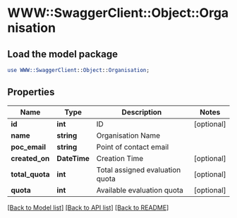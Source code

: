 # WWW::SwaggerClient::Object::Organisation

## Load the model package
```perl
use WWW::SwaggerClient::Object::Organisation;
```

## Properties
Name | Type | Description | Notes
------------ | ------------- | ------------- | -------------
**id** | **int** | ID | [optional] 
**name** | **string** | Organisation Name | 
**poc_email** | **string** | Point of contact email | 
**created_on** | **DateTime** | Creation Time | [optional] 
**total_quota** | **int** | Total assigned evaluation quota | [optional] 
**quota** | **int** | Available evaluation quota | [optional] 

[[Back to Model list]](../README.md#documentation-for-models) [[Back to API list]](../README.md#documentation-for-api-endpoints) [[Back to README]](../README.md)


